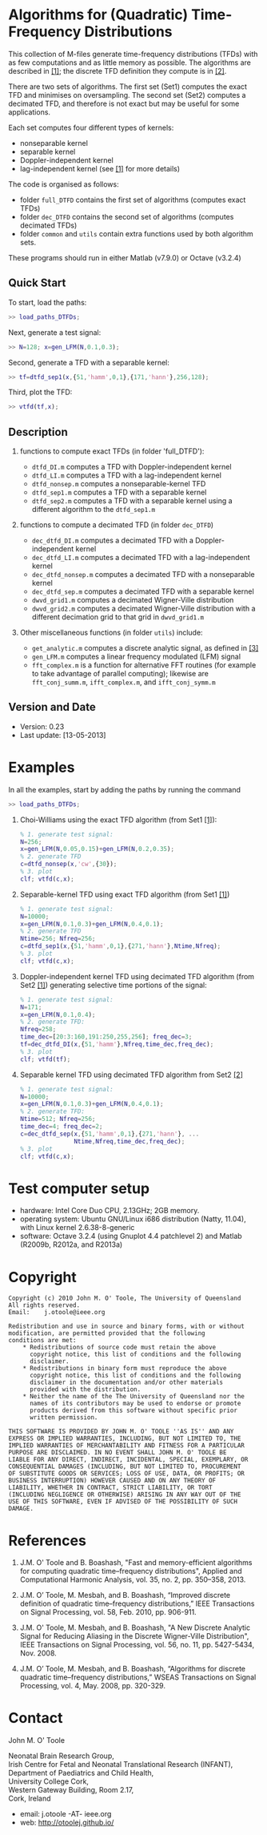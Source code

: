 Algorithms for (Quadratic) Time-Frequency Distributions
=======================================================

This collection of M-files generate time-frequency distributions
(TFDs) with as few computations and as little memory as possible.
The algorithms are described in [[1]](#references); the discrete TFD definition
they compute is in [[2]](#references).  

There are two sets of algorithms.  The first set (Set1) computes
the exact TFD and minimises on oversampling.  The second set (Set2)
computes a decimated TFD, and therefore is not exact but may be
useful for some applications.

Each set computes four different types of kernels:
- nonseparable kernel
- separable kernel
- Doppler-independent kernel
- lag-independent kernel 
  (see [[1]](#references) for more details)
  
The code is organised as follows:
- folder `full_DTFD` contains the first set of algorithms (computes
  exact TFDs)
- folder `dec_DTFD` contains the second set of algorithms (computes
  decimated TFDs)
- folder `common` and `utils` contain extra functions used by both
  algorithm sets.

These programs should run in either Matlab (v7.9.0) or Octave
(v3.2.4)


## Quick Start
To start, load the paths:

```matlab
>> load_paths_DTFDs;
```

Next, generate a test signal:

```matlab
>> N=128; x=gen_LFM(N,0.1,0.3);
```

Second, generate a TFD with a separable kernel:

```matlab
>> tf=dtfd_sep1(x,{51,'hamm',0,1},{171,'hann'},256,128); 
```

Third, plot the TFD:

```matlab
>> vtfd(tf,x);
```

## Description

1. functions to compute exact TFDs (in folder 'full_DTFD'):
   - `dtfd_DI.m` computes a TFD with Doppler-independent kernel
   - `dtfd_LI.m` computes a TFD with a lag-independent kernel
   - `dtfd_nonsep.m` computes a nonseparable-kernel TFD
   - `dtfd_sep1.m` computes a TFD with a separable kernel
   - `dtfd_sep2.m` computes a TFD with a separable kernel using a
     different algorithm to the `dtfd_sep1.m`

2. functions to compute a decimated TFD (in folder `dec_DTFD`)
   - `dec_dtfd_DI.m` computes a decimated TFD with a
     Doppler-independent kernel
   - `dec_dtfd_LI.m` computes a decimated TFD with a
     lag-independent kernel
   - `dec_dtfd_nonsep.m` computes a decimated TFD with a
     nonseparable kernel
   - `dec_dtfd_sep.m` computes a decimated TFD with a separable kernel
   - `dwvd_grid1.m` computes a decimated Wigner-Ville distribution
   - `dwvd_grid2.m` computes a decimated Wigner-Ville distribution
     with a different decimation grid to that grid in
     `dwvd_grid1.m`

3. Other miscellaneous functions (in folder `utils`) include:
   - `get_analytic.m` computes a discrete analytic signal, as
     defined in [[3]](#references) 
   - `gen_LFM.m` computes a linear frequency modulated (LFM) signal
   - `fft_complex.m` is a function for alternative FFT routines
     (for example to take advantage of parallel computing);
     likewise are `fft_conj_summ.m`, `ifft_complex.m`, and `ifft_conj_symm.m`
        

## Version and Date
  - Version: 0.23
  - Last update: [13-05-2013]


# Examples
In all the examples, start by adding the paths by running the command

 ```matlab
 >> load_paths_DTFDs;
 ```

1. Choi-Williams using the exact TFD algorithm (from Set1 [[1]](#references)):

    ```matlab
    % 1. generate test signal:
    N=256; 
    x=gen_LFM(N,0.05,0.15)+gen_LFM(N,0.2,0.35);
    % 2. generate TFD
    c=dtfd_nonsep(x,'cw',{30}); 
    % 3. plot
    clf; vtfd(c,x);
	  ```

2. Separable-kernel TFD using exact TFD algorithm (from Set1 [[1]](#references))

	  ```matlab
    % 1. generate test signal:
    N=10000; 
    x=gen_LFM(N,0.1,0.3)+gen_LFM(N,0.4,0.1);
    % 2. generate TFD
    Ntime=256; Nfreq=256;
    c=dtfd_sep1(x,{51,'hamm',0,1},{271,'hann'},Ntime,Nfreq); 
    % 3. plot
    clf; vtfd(c,x);
	  ```

3. Doppler-independent kernel TFD using decimated TFD algorithm
   (from Set2 [[1]](#references)) generating selective time portions of the
   signal:

	  ```matlab
    % 1. generate test signal:
    N=171; 
    x=gen_LFM(N,0.1,0.4);
    % 2. generate TFD:
    Nfreq=258; 
    time_dec=[20:3:160,191:250,255,256]; freq_dec=3;
    tf=dec_dtfd_DI(x,{51,'hamm'},Nfreq,time_dec,freq_dec); 
    % 3. plot
    clf; vtfd(tf);
	  ```

4. Separable kernel TFD using decimated TFD algorithm from Set2 [[2]](#references)

    ```matlab
    % 1. generate test signal:
    N=10000; 
    x=gen_LFM(N,0.1,0.3)+gen_LFM(N,0.4,0.1);
    % 2. generate TFD:
    Ntime=512; Nfreq=256;
    time_dec=4; freq_dec=2;
    c=dec_dtfd_sep(x,{51,'hamm',0,1},{271,'hann'}, ...
                   Ntime,Nfreq,time_dec,freq_dec); 
    % 3. plot
    clf; vtfd(c,x);
	  ```


# Test computer setup
- hardware:  Intel Core Duo CPU, 2.13GHz; 2GB memory.
- operating system: Ubuntu GNU/Linux i686 distribution (Natty,
  11.04), with Linux kernel 2.6.38-8-generic
- software: Octave 3.2.4 (using Gnuplot 4.4 patchlevel 2) and
  Matlab (R2009b, R2012a, and R2013a)


# Copyright
```
Copyright (c) 2010 John M. O' Toole, The University of Queensland
All rights reserved.
Email: 	  j.otoole@ieee.org

Redistribution and use in source and binary forms, with or without
modification, are permitted provided that the following
conditions are met:
    * Redistributions of source code must retain the above
      copyright notice, this list of conditions and the following
      disclaimer.
    * Redistributions in binary form must reproduce the above
      copyright notice, this list of conditions and the following
      disclaimer in the documentation and/or other materials
      provided with the distribution.
    * Neither the name of the The University of Queensland nor the 
      names of its contributors may be used to endorse or promote 
      products derived from this software without specific prior 
      written permission.

THIS SOFTWARE IS PROVIDED BY JOHN M. O' TOOLE ''AS IS'' AND ANY
EXPRESS OR IMPLIED WARRANTIES, INCLUDING, BUT NOT LIMITED TO, THE
IMPLIED WARRANTIES OF MERCHANTABILITY AND FITNESS FOR A PARTICULAR
PURPOSE ARE DISCLAIMED. IN NO EVENT SHALL JOHN M. O' TOOLE BE
LIABLE FOR ANY DIRECT, INDIRECT, INCIDENTAL, SPECIAL, EXEMPLARY, OR
CONSEQUENTIAL DAMAGES (INCLUDING, BUT NOT LIMITED TO, PROCUREMENT
OF SUBSTITUTE GOODS OR SERVICES; LOSS OF USE, DATA, OR PROFITS; OR
BUSINESS INTERRUPTION) HOWEVER CAUSED AND ON ANY THEORY OF
LIABILITY, WHETHER IN CONTRACT, STRICT LIABILITY, OR TORT
(INCLUDING NEGLIGENCE OR OTHERWISE) ARISING IN ANY WAY OUT OF THE
USE OF THIS SOFTWARE, EVEN IF ADVISED OF THE POSSIBILITY OF SUCH
DAMAGE.
``` 

# References
1. J.M. O' Toole and B. Boashash, "Fast and memory-efficient algorithms for computing
   quadratic time–frequency distributions", Applied and Computational Harmonic Analysis,
   vol. 35, no. 2, pp. 350–358, 2013.

2. J.M. Oʼ Toole, M. Mesbah, and B. Boashash, “Improved discrete definition of quadratic
   time–frequency distributions,” IEEE Transactions on Signal Processing, vol. 58,
   Feb. 2010, pp. 906-911.

3. J.M. O' Toole, M. Mesbah, and B. Boashash, "A New Discrete Analytic Signal for Reducing
   Aliasing in the Discrete Wigner-Ville Distribution", IEEE Transactions on Signal
   Processing, vol. 56, no. 11, pp. 5427-5434, Nov. 2008.

4. J.M. Oʼ Toole, M. Mesbah, and B. Boashash, “Algorithms for discrete quadratic
   time–frequency distributions,” WSEAS Transactions on Signal Processing, vol. 4,
   May. 2008, pp. 320-329.


# Contact

John M. O' Toole

Neonatal Brain Research Group,  
Irish Centre for Fetal and Neonatal Translational Research (INFANT),  
Department of Paediatrics and Child Health,  
University College Cork,  
Western Gateway Building, Room 2.17,  
Cork, Ireland

- email: j.otoole -AT- ieee.org
- web: http://otoolej.github.io/

